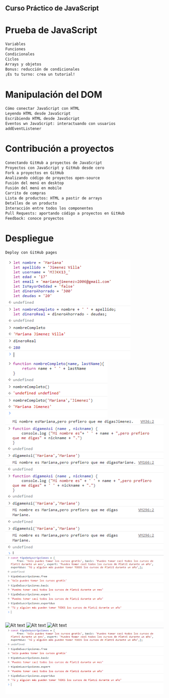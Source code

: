 ## Curso Práctico de JavaScript

# Prueba de JavaScript

    Variables
    Funciones
    Condicionales
    Ciclos
    Arrays y objetos
    Bonus: reducción de condicionales
    ¡Es tu turno: crea un tutorial!

# Manipulación del DOM

    Cómo conectar JavaScript con HTML
    Leyendo HTML desde JavaScript
    Escribiendo HTML desde JavaScript
    Eventos wn JavaScript: interactuando con usuarios
    addEventListener

# Contribución a proyectos

    Conectando GitHub a proyectos de JavaScript
    Proyectos con JavaScript y GitHub desde cero
    Fork a proyectos en GitHub
    Analizando código de proyectos open-source
    Fusión del menú en desktop
    Fusión del menú en mobile
    Carrito de compras
    Lista de productos: HTML a pastir de arrays
    Detalles de un producto
    Interacción entre todos los componentes
    Pull Requests: aportando código a proyectos en GitHub
    Feedback: conoce proyectos

# Despliegue

    Deploy con GitHub pages


![Alt text](image.png)
![Alt text](image-1.png)
![Alt text](image-2.png)
![Alt text](image-3.png)
![Alt text](image-4.png)
![Alt text](image-5.png)
![Alt text](image-6.png)
![Alt text](image-3.png)